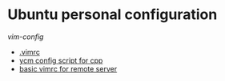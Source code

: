 # Ubuntu personal configuration
*vim-config* 
- [.vimrc](./vim-config/.vimrc)
- [ycm config script for cpp](./vim-config/cpp/.ycm_extra_conf.py)
- [basic vimrc for remote server](https://github.com/amix/vimrc)
